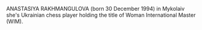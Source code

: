 ANASTASIYA RAKHMANGULOVA (born 30 December 1994) in Mykolaiv she's Ukrainian chess player holding the title of Woman International Master (WIM).
